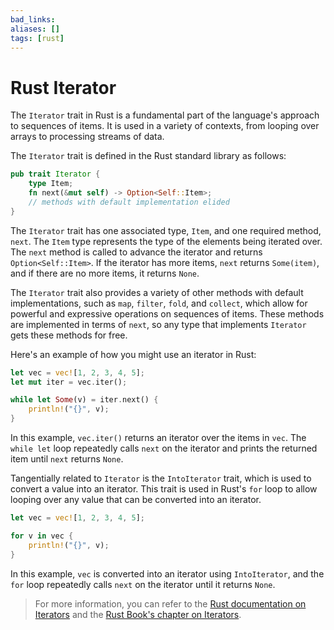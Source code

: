 ```yaml
---
bad_links: 
aliases: []
tags: [rust]
---
```

# Rust Iterator

The `Iterator` trait in Rust is a fundamental part of the language's approach to sequences of items. It is used in a variety of contexts, from looping over arrays to processing streams of data. 

The `Iterator` trait is defined in the Rust standard library as follows:

```rust
pub trait Iterator {
    type Item;
    fn next(&mut self) -> Option<Self::Item>;
    // methods with default implementation elided
}
```

The `Iterator` trait has one associated type, `Item`, and one required method, `next`. The `Item` type represents the type of the elements being iterated over. The `next` method is called to advance the iterator and returns `Option<Self::Item>`. If the iterator has more items, `next` returns `Some(item)`, and if there are no more items, it returns `None`.

The `Iterator` trait also provides a variety of other methods with default implementations, such as `map`, `filter`, `fold`, and `collect`, which allow for powerful and expressive operations on sequences of items. These methods are implemented in terms of `next`, so any type that implements `Iterator` gets these methods for free.

Here's an example of how you might use an iterator in Rust:

```rust
let vec = vec![1, 2, 3, 4, 5];
let mut iter = vec.iter();

while let Some(v) = iter.next() {
    println!("{}", v);
}
```

In this example, `vec.iter()` returns an iterator over the items in `vec`. The `while let` loop repeatedly calls `next` on the iterator and prints the returned item until `next` returns `None`.

Tangentially related to `Iterator` is the `IntoIterator` trait, which is used to convert a value into an iterator. This trait is used in Rust's `for` loop to allow looping over any value that can be converted into an iterator.

```rust
let vec = vec![1, 2, 3, 4, 5];

for v in vec {
    println!("{}", v);
}
```

In this example, `vec` is converted into an iterator using `IntoIterator`, and the `for` loop repeatedly calls `next` on the iterator until it returns `None`.

> For more information, you can refer to the [Rust documentation on Iterators](https://doc.rust-lang.org/std/iter/trait.Iterator.html) and the [Rust Book's chapter on Iterators](https://doc.rust-lang.org/book/ch13-02-iterators.html).